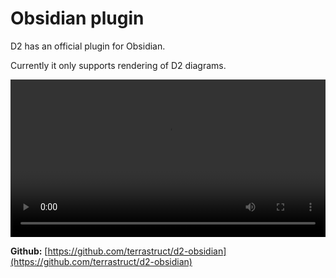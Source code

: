 # Obsidian plugin

D2 has an official plugin for Obsidian.

Currently it only supports rendering of D2 diagrams.


<video className="screenshot" controls width="100%">
  <source src={require('@site/static/img/screenshots/obsidian.mp4').default} type="video/mp4" />
  Your browser does not support the video tag.
</video>


**Github:**
[https://github.com/terrastruct/d2-obsidian](https://github.com/terrastruct/d2-obsidian)
